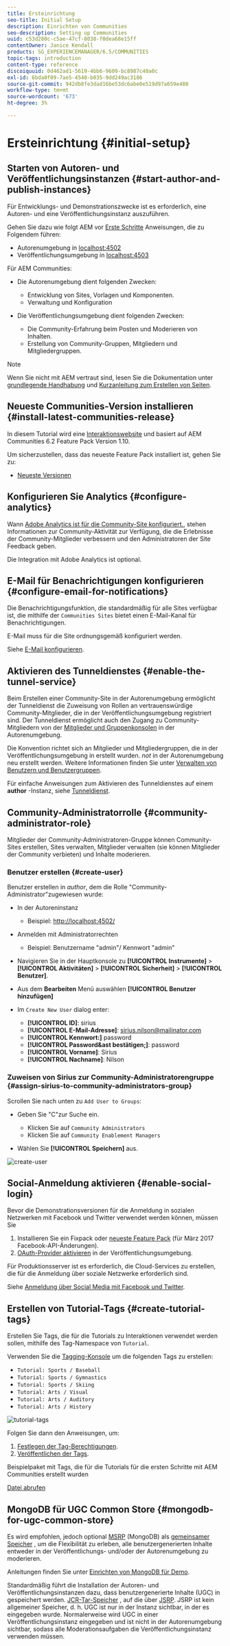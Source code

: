 ```yaml
---
title: Ersteinrichtung
seo-title: Initial Setup
description: Einrichten von Communities
seo-description: Setting up Communities
uuid: c53d280c-c5ae-47cf-8038-f0dea68e15ff
contentOwner: Janice Kendall
products: SG_EXPERIENCEMANAGER/6.5/COMMUNITIES
topic-tags: introduction
content-type: reference
discoiquuid: 0d462ad1-5619-4bb6-9609-bc8987c40a0c
exl-id: 6bda0f09-7ae5-4540-b035-9dd249ac3186
source-git-commit: 942db8fe3dad16be53dc6abe0e519d97a659e480
workflow-type: tm+mt
source-wordcount: '673'
ht-degree: 3%

---
```


# Ersteinrichtung {#initial-setup}

## Starten von Autoren- und Veröffentlichungsinstanzen {#start-author-and-publish-instances}

Für Entwicklungs- und Demonstrationszwecke ist es erforderlich, eine Autoren- und eine Veröffentlichungsinstanz auszuführen.

Gehen Sie dazu wie folgt AEM vor [Erste Schritte](../../help/sites-deploying/deploy.md#getting-started) Anweisungen, die zu Folgendem führen:

* Autorenumgebung in [localhost:4502](http://localhost:4502/)
* Veröffentlichungsumgebung in [localhost:4503](http://localhost:4503/)

Für AEM Communities:

* Die Autorenumgebung dient folgenden Zwecken:

   * Entwicklung von Sites, Vorlagen und Komponenten.
   * Verwaltung und Konfiguration

* Die Veröffentlichungsumgebung dient folgenden Zwecken:

   * Die Community-Erfahrung beim Posten und Moderieren von Inhalten.
   * Erstellung von Community-Gruppen, Mitgliedern und Mitgliedergruppen.

>[!NOTE]
>
>Wenn Sie nicht mit AEM vertraut sind, lesen Sie die Dokumentation unter [grundlegende Handhabung](../../help/sites-authoring/basic-handling.md) und [Kurzanleitung zum Erstellen von Seiten](../../help/sites-authoring/qg-page-authoring.md).

## Neueste Communities-Version installieren {#install-latest-communities-release}

In diesem Tutorial wird eine [Interaktionswebsite](overview.md#engagement-community) und basiert auf AEM Communities 6.2 Feature Pack Version 1.10.

Um sicherzustellen, dass das neueste Feature Pack installiert ist, gehen Sie zu:

* [Neueste Versionen](deploy-communities.md#latest-releases)

## Konfigurieren Sie Analytics {#configure-analytics}

Wann [Adobe Analytics ist für die Community-Site konfiguriert.](analytics.md), stehen Informationen zur Community-Aktivität zur Verfügung, die die Erlebnisse der Community-Mitglieder verbessern und den Administratoren der Site Feedback geben.

Die Integration mit Adobe Analytics ist optional.

## E-Mail für Benachrichtigungen konfigurieren {#configure-email-for-notifications}

Die Benachrichtigungsfunktion, die standardmäßig für alle Sites verfügbar ist, die mithilfe der `Communities Sites` bietet einen E-Mail-Kanal für Benachrichtigungen.

E-Mail muss für die Site ordnungsgemäß konfiguriert werden.

Siehe [E-Mail konfigurieren](email.md).

## Aktivieren des Tunneldienstes {#enable-the-tunnel-service}

Beim Erstellen einer Community-Site in der Autorenumgebung ermöglicht der Tunneldienst die Zuweisung von Rollen an vertrauenswürdige Community-Mitglieder, die in der Veröffentlichungsumgebung registriert sind. Der Tunneldienst ermöglicht auch den Zugang zu Community-Mitgliedern von der [Mitglieder und Gruppenkonsolen](members.md) in der Autorenumgebung.

Die Konvention richtet sich an Mitglieder und Mitgliedergruppen, die in der Veröffentlichungsumgebung in erstellt wurden. *not* in der Autorenumgebung neu erstellt werden. Weitere Informationen finden Sie unter [Verwalten von Benutzern und Benutzergruppen](users.md).

Für einfache Anweisungen zum Aktivieren des Tunneldienstes auf einem **author** -Instanz, siehe [Tunneldienst](deploy-communities.md#tunnel-service-on-author).

## Community-Administratorrolle {#community-administrator-role}

Mitglieder der Community-Administratoren-Gruppe können Community-Sites erstellen, Sites verwalten, Mitglieder verwalten (sie können Mitglieder der Community verbieten) und Inhalte moderieren.

### Benutzer erstellen {#create-user}

Benutzer erstellen in *author*, dem die Rolle &quot;Community-Administrator&quot;zugewiesen wurde:

* In der Autoreninstanz

   * Beispiel: [http://localhost:4502/](http://localhost:4503/)

* Anmelden mit Administratorrechten

   * Beispiel: Benutzername &quot;admin&quot;/ Kennwort &quot;admin&quot;

* Navigieren Sie in der Hauptkonsole zu **[!UICONTROL Instrumente]** > **[!UICONTROL Aktivitäten]** > **[!UICONTROL Sicherheit]** > **[!UICONTROL Benutzer]**.
* Aus dem **Bearbeiten** Menü auswählen **[!UICONTROL Benutzer hinzufügen]**

* Im `Create New User` dialog enter:

   * **[!UICONTROL ID]**: sirius
   * **[!UICONTROL E-Mail-Adresse]**: sirius.nilson@mailinator.com
   * **[!UICONTROL Kennwort:]** password
   * **[!UICONTROL Password&amp;ast bestätigen;]**: password
   * **[!UICONTROL Vorname]**: Sirius
   * **[!UICONTROL Nachname]**: Nilson

### Zuweisen von Sirius zur Community-Administratorengruppe {#assign-sirius-to-community-administrators-group}

Scrollen Sie nach unten zu `Add User to Groups`:

* Geben Sie &quot;C&quot;zur Suche ein.

   * Klicken Sie auf `Community Administrators`
   * Klicken Sie auf `Community Enablement Managers`

* Wählen Sie **[!UICONTROL Speichern]** aus.

![create-user](assets/create-user.png)

## Social-Anmeldung aktivieren {#enable-social-login}

Bevor die Demonstrationsversionen für die Anmeldung in sozialen Netzwerken mit Facebook und Twitter verwendet werden können, müssen Sie

1. Installieren Sie ein Fixpack oder [neueste Feature Pack](deploy-communities.md#latestfeaturepack) (für März 2017 Facebook-API-Änderungen).
1. [OAuth-Provider aktivieren](social-login.md#adobe-granite-oauth-authentication-handler) in der Veröffentlichungsumgebung.

Für Produktionsserver ist es erforderlich, die Cloud-Services zu erstellen, die für die Anmeldung über soziale Netzwerke erforderlich sind.

Siehe [Anmeldung über Social Media mit Facebook und Twitter](social-login.md).

## Erstellen von Tutorial-Tags {#create-tutorial-tags}

Erstellen Sie Tags, die für die Tutorials zu Interaktionen verwendet werden sollen, mithilfe des Tag-Namespace von `Tutorial`.

Verwenden Sie die [Tagging-Konsole](../../help/sites-administering/tags.md#tagging-console) um die folgenden Tags zu erstellen:

* `Tutorial: Sports / Baseball`
* `Tutorial: Sports / Gymnastics`
* `Tutorial: Sports / Skiing`
* `Tutorial: Arts / Visual`
* `Tutorial: Arts / Auditory`
* `Tutorial: Arts / History`

![tutorial-tags](assets/tutorial-tags.png)

Folgen Sie dann den Anweisungen, um:

1. [Festlegen der Tag-Berechtigungen](../../help/sites-administering/tags.md#setting-tag-permissions).
1. [Veröffentlichen der Tags](../../help/sites-administering/tags.md#publishing-tags).

Beispielpaket mit Tags, die für die Tutorials für die ersten Schritte mit AEM Communities erstellt wurden

[Datei abrufen](assets/tutorial_tags-v63.zip)

## MongoDB für UGC Common Store {#mongodb-for-ugc-common-store}

Es wird empfohlen, jedoch optional [MSRP](msrp.md) (MongoDB) als [gemeinsamer Speicher](working-with-srp.md) , um die Flexibilität zu erleben, alle benutzergenerierten Inhalte entweder in der Veröffentlichungs- und/oder der Autorenumgebung zu moderieren.

Anleitungen finden Sie unter [Einrichten von MongoDB für Demo](demo-mongo.md).

Standardmäßig führt die Installation der Autoren- und Veröffentlichungsinstanzen dazu, dass benutzergenerierte Inhalte (UGC) in gespeichert werden. [JCR-Tar-Speicher](../../help/sites-deploying/platform.md) , auf die über [JSRP](jsrp.md). JSRP ist kein allgemeiner Speicher, d. h. UGC ist nur in der Instanz sichtbar, in der es eingegeben wurde. Normalerweise wird UGC in einer Veröffentlichungsinstanz eingegeben und ist nicht in der Autorenumgebung sichtbar, sodass alle Moderationsaufgaben die Veröffentlichungsinstanz verwenden müssen.
